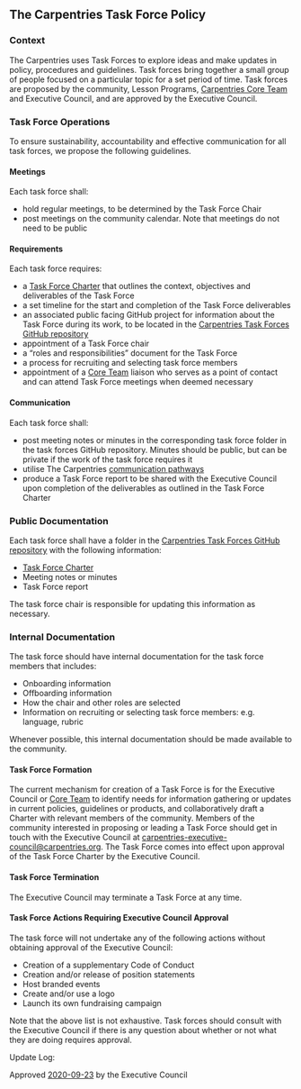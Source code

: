 ## The Carpentries Task Force Policy

###  Context
The Carpentries uses Task Forces to explore ideas and make updates in policy, procedures and guidelines. Task forces bring together a small group of people focused on a particular topic for a set period of time. Task forces are proposed by the community, Lesson Programs, [Carpentries Core Team](https://carpentries.org/team/) and Executive Council, and are approved by the Executive Council.

### Task Force Operations
To ensure sustainability, accountability and effective communication for all task forces, we propose the following guidelines. 

#### Meetings
Each task force shall:
* hold regular meetings, to be determined by the Task Force Chair
* post meetings on the community calendar. Note that meetings do not need to be public

#### Requirements
Each task force requires:
* a [Task Force Charter](https://github.com/carpentries/task-forces/blob/master/task-force-charter-template.md) that outlines the context, objectives and deliverables of the Task Force
* a set timeline for the start and completion of the Task Force deliverables
* an associated public facing GitHub project for information about the Task Force during its work, to be located in the [Carpentries Task Forces GitHub repository](https://github.com/carpentries/task-forces)
* appointment of a Task Force chair
* a “roles and responsibilities” document for the Task Force
* a process for recruiting and selecting task force members
* appointment of a [Core Team](https://carpentries.org/team/) liaison who serves as a point of contact and can attend Task Force meetings when deemed necessary

#### Communication

Each task force shall:
* post meeting notes or minutes in the corresponding task force folder in the task forces GitHub repository. Minutes should be public, but can be private if the work of the task force requires it
* utilise The Carpentries [communication pathways](https://docs.carpentries.org/topic_folders/communications/index.html)
* produce a Task Force report to be shared with the Executive Council upon completion of the deliverables as outlined in the Task Force Charter

### Public Documentation

Each task force shall have a folder in the [Carpentries Task Forces GitHub repository](https://github.com/carpentries/task-forces) with the following information:
* [Task Force Charter](https://github.com/carpentries/task-forces/blob/master/task-force-charter-template.md)
* Meeting notes or minutes
* Task Force report 

The task force chair is responsible for updating this information as necessary.

### Internal Documentation

The task force should have internal documentation for the task force members that includes:
* Onboarding information
* Offboarding information
* How the chair and other roles are selected
* Information on recruiting or selecting task force members: e.g. language, rubric

Whenever possible, this internal documentation should be made available to the community.

#### Task Force Formation
The current mechanism for creation of a Task Force is for the Executive Council or [Core Team](https://carpentries.org/team/) to identify needs for information gathering or updates in current policies, guidelines or products, and collaboratively draft a Charter with relevant members of the community. Members of the community interested in proposing or leading a Task Force should get in touch with the Executive Council at carpentries-executive-council@carpentries.org. The Task Force comes into effect upon approval of the Task Force Charter by the Executive Council.

#### Task Force Termination
The Executive Council may terminate a Task Force at any time.

#### Task Force Actions Requiring Executive Council Approval

The task force will not undertake any of the following actions without obtaining approval of the Executive Council:
* Creation of a supplementary Code of Conduct
* Creation and/or release of position statements
* Host branded events
* Create and/or use a logo
* Launch its own fundraising campaign

Note that the above list is not exhaustive. Task forces should consult with the Executive Council if there is any question about whether or not what they are doing requires approval.

Update Log:

Approved [2020-09-23](https://github.com/carpentries/executive-council-info/issues/44) by the Executive Council 
